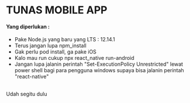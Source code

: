 <h1>TUNAS MOBILE APP</h1>

<h4>Yang diperlukan :</h4>
<ul>
<li>Pake Node.js yang baru yang LTS : 12.14.1</li>
<li>Terus jangan lupa npm_install</li>
<li>Gak perlu pod install, ga pake iOS</li>
<li>Kalo mau run cukup npx react_native run-android</li>
<li>Jangan lupa jalanin perintah "Set-ExecutionPolicy Unrestricted" lewat power shell bagi para pengguna windows supaya bisa jalanin perintah "react-native"</li>
</ul>
</br>
Udah segitu dulu
